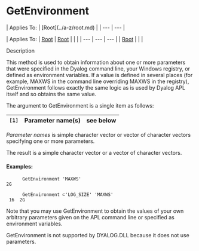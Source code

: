 




<h1 class="heading"><span class="name">GetEnvironment</span></h1>
| Applies To: | [Root](../a-z/root.md) |
| --- | ---  |

| Applies To: | [Root](../a-z/root.md) | [Root](../a-z/root.md) |  |  |
| --- | --- | ---  |
| [Root](../a-z/root.md) |  |  |


Description


This method is used to obtain information about one or more parameters that were specified in the Dyalog command line, your Windows registry, or defined as environment variables. If a value is defined in several places (for example, MAXWS in the command line overriding MAXWS in the registry), GetEnvironment follows exactly the same logic as is used by Dyalog APL itself and so obtains the same value.




The argument to GetEnvironment is a single item as follows:

| `[1]` | Parameter name(s) | see below |
| --- | --- | ---  |



*Parameter names* is simple character vector or vector of character vectors specifying one or more parameters.


The result is a simple character vector or a vector of character vectors.

#### Examples:
```apl
      GetEnvironment 'MAXWS'
2G

      GetEnvironment ⊂'LOG_SIZE' 'MAXWS'
 16  2G
```


Note that you may use GetEnvironment to obtain the values of your own arbitrary parameters given on the APL command line or specified as environment variables.


GetEnvironment is not supported by DYALOG.DLL because it does not use parameters.


